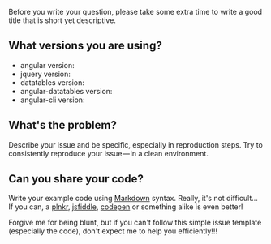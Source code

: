 Before you write your question, please take some extra time to write a good title that is short yet descriptive.

## What versions you are using?

- angular version: 
- jquery version: 
- datatables version: 
- angular-datatables version: 
- angular-cli version: 

## What's the problem?

Describe your issue and be specific, especially in reproduction steps.
Try to consistently reproduce your issue — in a clean environment.

## Can you share your code?

Write your example code using [Markdown](https://help.github.com/articles/github-flavored-markdown) syntax. Really, it's not difficult...
If you can, a [plnkr](http://plnkr.co/), [jsfiddle](https://jsfiddle.net/), [codepen](http://codepen.io/) or something alike is even better!

Forgive me for being blunt, but if you can't follow this simple issue template (especially the code), don't expect me to help you efficiently!!! 
